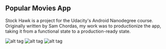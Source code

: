 ## Popular Movies App

Stock Hawk is a project for the Udacity's Android Nanodegree course. Originally written by Sam Chordas, my work was to productionize the app, taking it from a functional state to a production-ready state.

![alt tag](http://encashhub.com/github/Build_it_bigger_1.png)
![alt tag](http://encashhub.com/github/Build_it_bigger_2.png)
![alt tag](http://encashhub.com/github/Build_it_bigger_3.png)